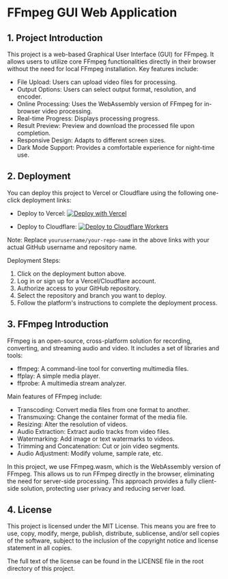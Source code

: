 # FFmpeg GUI Web Application

## 1. Project Introduction

This project is a web-based Graphical User Interface (GUI) for FFmpeg. It allows users to utilize core FFmpeg functionalities directly in their browser without the need for local FFmpeg installation. Key features include:

- File Upload: Users can upload video files for processing.
- Output Options: Users can select output format, resolution, and encoder.
- Online Processing: Uses the WebAssembly version of FFmpeg for in-browser video processing.
- Real-time Progress: Displays processing progress.
- Result Preview: Preview and download the processed file upon completion.
- Responsive Design: Adapts to different screen sizes.
- Dark Mode Support: Provides a comfortable experience for night-time use.

## 2. Deployment

You can deploy this project to Vercel or Cloudflare using the following one-click deployment links:

- Deploy to Vercel:
  [![Deploy with Vercel](https://vercel.com/button)](https://vercel.com/new/clone?repository-url=https://github.com/yourusername/your-repo-name)

- Deploy to Cloudflare:
  [![Deploy to Cloudflare Workers](https://deploy.workers.cloudflare.com/button)](https://deploy.workers.cloudflare.com/?url=https://github.com/yourusername/your-repo-name)

Note: Replace `yourusername/your-repo-name` in the above links with your actual GitHub username and repository name.

Deployment Steps:
1. Click on the deployment button above.
2. Log in or sign up for a Vercel/Cloudflare account.
3. Authorize access to your GitHub repository.
4. Select the repository and branch you want to deploy.
5. Follow the platform's instructions to complete the deployment process.

## 3. FFmpeg Introduction

FFmpeg is an open-source, cross-platform solution for recording, converting, and streaming audio and video. It includes a set of libraries and tools:

- ffmpeg: A command-line tool for converting multimedia files.
- ffplay: A simple media player.
- ffprobe: A multimedia stream analyzer.

Main features of FFmpeg include:

- Transcoding: Convert media files from one format to another.
- Transmuxing: Change the container format of the media file.
- Resizing: Alter the resolution of videos.
- Audio Extraction: Extract audio tracks from video files.
- Watermarking: Add image or text watermarks to videos.
- Trimming and Concatenation: Cut or join video segments.
- Audio Adjustment: Modify volume, sample rate, etc.

In this project, we use FFmpeg.wasm, which is the WebAssembly version of FFmpeg. This allows us to run FFmpeg directly in the browser, eliminating the need for server-side processing. This approach provides a fully client-side solution, protecting user privacy and reducing server load.

## 4. License

This project is licensed under the MIT License. This means you are free to use, copy, modify, merge, publish, distribute, sublicense, and/or sell copies of the software, subject to the inclusion of the copyright notice and license statement in all copies.

The full text of the license can be found in the LICENSE file in the root directory of this project.
